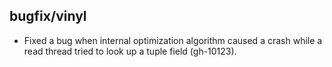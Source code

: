 ## bugfix/vinyl

* Fixed a bug when internal optimization algorithm caused a crash while a read
  thread tried to look up a tuple field (gh-10123).
